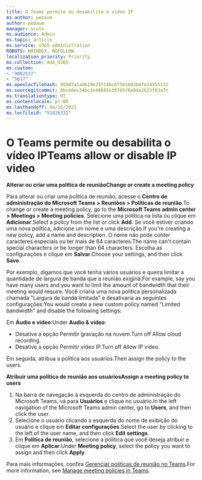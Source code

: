 ```yaml
---
title: O Teams permite ou desabilita o vídeo IP
ms.author: pebaum
author: pebaum
manager: scotv
ms.audience: Admin
ms.topic: article
ms.service: o365-administration
ROBOTS: NOINDEX, NOFOLLOW
localization_priority: Priority
ms.collection: Adm_O365
ms.custom:
- "9002537"
- "5617"
ms.openlocfilehash: 059d7a1ad619e25f14bc6f561693b6fe24355132
ms.sourcegitcommit: 8bc60ec34bc1e40685e3976576e04a2623f63a7c
ms.translationtype: HT
ms.contentlocale: pt-BR
ms.lasthandoff: 04/15/2021
ms.locfileid: "51826331"
---
```

# <a name="teams-allow-or-disable-ip-video"></a><span data-ttu-id="2d736-102">O Teams permite ou desabilita o vídeo IP</span><span class="sxs-lookup"><span data-stu-id="2d736-102">Teams allow or disable IP video</span></span>

<span data-ttu-id="2d736-103">**Alterar ou criar uma política de reunião**</span><span class="sxs-lookup"><span data-stu-id="2d736-103">**Change or create a meeting policy**</span></span>

<span data-ttu-id="2d736-104">Para alterar ou criar uma política de reunião, acesse o **Centro de administração do Microsoft Teams > Reuniões > Políticas de reunião**.</span><span class="sxs-lookup"><span data-stu-id="2d736-104">To change or create a meeting policy, go to the **Microsoft Teams admin center > Meetings > Meeting policies**.</span></span> <span data-ttu-id="2d736-105">Selecione uma política na lista ou clique em **Adicionar**.</span><span class="sxs-lookup"><span data-stu-id="2d736-105">Select a policy from the list or click **Add**.</span></span> <span data-ttu-id="2d736-106">Se você estiver criando uma nova política, adicione um nome e uma descrição.</span><span class="sxs-lookup"><span data-stu-id="2d736-106">If you're creating a new policy, add a name and description.</span></span> <span data-ttu-id="2d736-107">O nome não pode conter caracteres especiais ou ter mais de 64 caracteres.</span><span class="sxs-lookup"><span data-stu-id="2d736-107">The name can't contain special characters or be longer than 64 characters.</span></span> <span data-ttu-id="2d736-108">Escolha as configurações e clique em **Salvar**.</span><span class="sxs-lookup"><span data-stu-id="2d736-108">Choose your settings, and then click **Save**.</span></span>

<span data-ttu-id="2d736-109">Por exemplo, digamos que você tenha vários usuários e queira limitar a quantidade de largura de banda que a reunião exigiria.</span><span class="sxs-lookup"><span data-stu-id="2d736-109">For example, say you have many users and you want to limit the amount of bandwidth that their meeting would require.</span></span> <span data-ttu-id="2d736-110">Você criaria uma nova política personalizada chamada "Largura de banda limitada" e desativaria as seguintes configurações:</span><span class="sxs-lookup"><span data-stu-id="2d736-110">You would create a new custom policy named "Limited bandwidth" and disable the following settings:</span></span>

<span data-ttu-id="2d736-111">Em **Áudio e vídeo**:</span><span class="sxs-lookup"><span data-stu-id="2d736-111">Under **Audio & video**:</span></span>

- <span data-ttu-id="2d736-112">Desative a opção Permitir gravação na nuvem.</span><span class="sxs-lookup"><span data-stu-id="2d736-112">Turn off Allow cloud recording.</span></span>
- <span data-ttu-id="2d736-113">Desative a opção Permitir vídeo IP.</span><span class="sxs-lookup"><span data-stu-id="2d736-113">Turn off Allow IP video.</span></span>

<span data-ttu-id="2d736-114">Em seguida, atribua a política aos usuários.</span><span class="sxs-lookup"><span data-stu-id="2d736-114">Then assign the policy to the users.</span></span>

<span data-ttu-id="2d736-115">**Atribuir uma política de reunião aos usuários**</span><span class="sxs-lookup"><span data-stu-id="2d736-115">**Assign a meeting policy to users**</span></span>

1. <span data-ttu-id="2d736-116">Na barra de navegação à esquerda do centro de administração do Microsoft Teams, vá para **Usuários** e clique no usuário.</span><span class="sxs-lookup"><span data-stu-id="2d736-116">In the left navigation of the Microsoft Teams admin center, go to **Users**, and then click the user.</span></span>
2. <span data-ttu-id="2d736-117">Selecione o usuário clicando à esquerda do nome de exibição do usuário e clique em **Editar configurações**.</span><span class="sxs-lookup"><span data-stu-id="2d736-117">Select the user by clicking to the left of the user name, and then click **Edit settings**.</span></span>
3. <span data-ttu-id="2d736-118">Em **Política de reunião**, selecione a política que você deseja atribuir e clique em **Aplicar**.</span><span class="sxs-lookup"><span data-stu-id="2d736-118">Under **Meeting policy**, select the policy you want to assign and then click **Apply**.</span></span>

<span data-ttu-id="2d736-119">Para mais informações, confira [Gerenciar políticas de reunião no Teams](https://docs.microsoft.com/microsoftteams/meeting-policies-in-teams).</span><span class="sxs-lookup"><span data-stu-id="2d736-119">For more information, see [Manage meeting policies in Teams](https://docs.microsoft.com/microsoftteams/meeting-policies-in-teams).</span></span>
